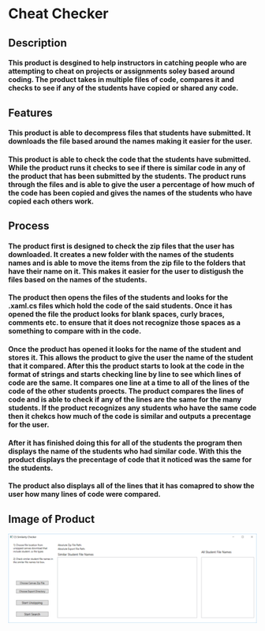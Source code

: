 # Cheat Checker

## Description
#### This product is desgined to help instructors in catching people who are attempting to cheat on projects or assignments soley based around coding. The product takes in multiple files of code, compares it and checks to see if any of the students have copied  or shared any code. 
## Features 
#### This product is able to decompress files that students have submitted. It downloads the file based around the names making it easier for the user. 

#### This product is able to check the code that the students have submitted. While the product runs it checks to see if there is similar code in any of the product that has been submitted by the students. The product runs through the files and is able to give the user a percentage of how much of the code has been copied and gives the names of the students who have copied each others work.  

## Process
#### The product first is designed to check the zip files that the user has downloaded. It creates a new folder with the names of the students names and is able to move the items from the zip file to the folders that have their name on it. This makes it easier for the user to distigush the files based on the names of the students. 

#### The product then opens the files of the students and looks for the .xaml.cs files which hold the code of the said students. Once it has opened the file the product looks for blank spaces, curly braces, comments etc. to ensure that it does not recognize those spaces as a something to compare with in the code. 

#### Once the product has opened it looks for the name of the student and stores it. This allows the product to give the user the name of the student that it compared. After this the product starts to look at the code in the format of strings and starts checking line by line to see which lines of code are the same. It compares one line at a time to all of the lines of the code of the other students proects. The product compares the lines of code and is able to check if any of the lines are the same for the many students. If the product recognizes any students who have the same code then it chekcs how much of the code is similar and outputs a precentage for the user. 

#### After it has finished doing this for all of the students the program then displays the name of the students who had similar code. With this the product displays the precentage of code that it noticed was the same for the students. 

#### The product also displays all of the lines that it has comapred to show the user how many lines of code were compared. 

## Image of Product 

![Image of Product](https://github.com/patrickrottman/4320FinalProject/blob/master/pastedImage.png)

